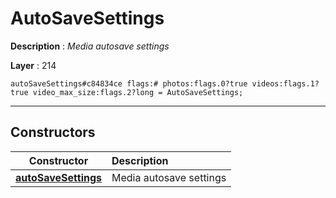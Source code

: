 # AutoSaveSettings

**Description** : *Media autosave settings*

**Layer** : 214

```tl
autoSaveSettings#c84834ce flags:# photos:flags.0?true videos:flags.1?true video_max_size:flags.2?long = AutoSaveSettings;
```

---

## Constructors

| Constructor | Description |
| :---: | :--- |
| [**autoSaveSettings**](constructor/autoSaveSettings) | Media autosave settings |